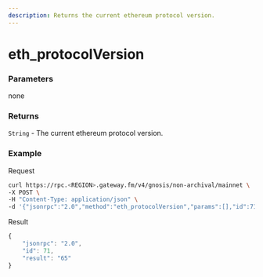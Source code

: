 ```yaml
---
description: Returns the current ethereum protocol version.
---
```


# eth_protocolVersion

### Parameters

none

### Returns

`String` - The current ethereum protocol version.

### **Example**

Request

```bash
curl https://rpc.<REGION>.gateway.fm/v4/gnosis/non-archival/mainnet \
-X POST \
-H "Content-Type: application/json" \
-d '{"jsonrpc":"2.0","method":"eth_protocolVersion","params":[],"id":71}'
```

Result

```javascript
{
    "jsonrpc": "2.0",
    "id": 71,
    "result": "65"
}
```
